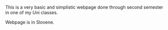 This is a very basic and simplistic webpage done through second semester in one of my Uni classes.


Webpage is in Slovene.
